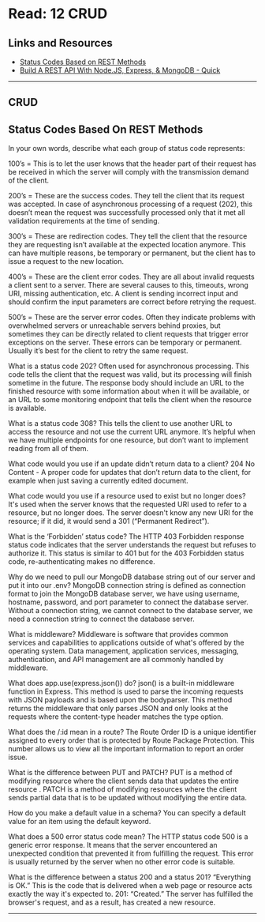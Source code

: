 # Read: 12 CRUD

## Links and Resources

- [Status Codes Based on REST Methods](https://www.moesif.com/blog/technical/api-design/Which-HTTP-Status-Code-To-Use-For-Every-CRUD-App/)
- [Build A REST API With Node.JS, Express, & MongoDB - Quick](https://www.youtube.com/watch?v=fgTGADljAeg)

<hr>

## CRUD

## Status Codes Based On REST Methods

In your own words, describe what each group of status code represents:

100’s = This is to let the user knows that the header part of their request has be received in which the server will comply with the transmission demand of the client.

200’s = These are the success codes. They tell the client that its request was accepted. In case of asynchronous processing of a request (202), this doesn’t mean the request was successfully processed only that it met all validation requirements at the time of sending.

300’s = These are redirection codes. They tell the client that the resource they are requesting isn’t available at the expected location anymore. This can have multiple reasons, be temporary or permanent, but the client has to issue a request to the new location.

400’s = These are the client error codes. They are all about invalid requests a client sent to a server. There are several causes to this, timeouts, wrong URI, missing authentication, etc. A client is sending incorrect input and should confirm the input parameters are correct before retrying the request.

500’s = These are the server error codes. Often they indicate problems with overwhelmed servers or unreachable servers behind proxies, but sometimes they can be directly related to client requests that trigger error exceptions on the server. These errors can be temporary or permanent. Usually it’s best for the client to retry the same request.

What is a status code 202? Often used for asynchronous processing. This code tells the client that the request was valid, but its processing will finish sometime in the future. The response body should include an URL to the finished resource with some information about when it will be available, or an URL to some monitoring endpoint that tells the client when the resource is available.

What is a status code 308? This tells the client to use another URL to access the resource and not use the current URL anymore. It’s helpful when we have multiple endpoints for one resource, but don’t want to implement reading from all of them.

What code would you use if an update didn’t return data to a client? 204 No Content - A proper code for updates that don’t return data to the client, for example when just saving a currently edited document.

What code would you use if a resource used to exist but no longer does? It's used when the server knows that the requested URI used to refer to a resource, but no longer does. The server doesn't know any new URI for the resource; if it did, it would send a 301 (“Permanent Redirect”).

What is the ‘Forbidden’ status code? The HTTP 403 Forbidden response status code indicates that the server understands the request but refuses to authorize it. This status is similar to 401 but for the 403 Forbidden status code, re-authenticating makes no difference.

Why do we need to pull our MongoDB database string out of our server and put it into our .env? MongoDB connection string is defined as connection format to join the MongoDB database server, we have using username, hostname, password, and port parameter to connect the database server. Without a connection string, we cannot connect to the database server, we need a connection string to connect the database server.

What is middleware? Middleware is software that provides common services and capabilities to applications outside of what's offered by the operating system. Data management, application services, messaging, authentication, and API management are all commonly handled by middleware.

What does app.use(express.json()) do? json() is a built-in middleware function in Express. This method is used to parse the incoming requests with JSON payloads and is based upon the bodyparser. This method returns the middleware that only parses JSON and only looks at the requests where the content-type header matches the type option.

What does the /:id mean in a route? The Route Order ID is a unique identifier assigned to every order that is protected by Route Package Protection. This number allows us to view all the important information to report an order issue.

What is the difference between PUT and PATCH? PUT is a method of modifying resource where the client sends data that updates the entire resource . PATCH is a method of modifying resources where the client sends partial data that is to be updated without modifying the entire data.

How do you make a default value in a schema? You can specify a default value for an item using the default keyword.

What does a 500 error status code mean? The HTTP status code 500 is a generic error response. It means that the server encountered an unexpected condition that prevented it from fulfilling the request. This error is usually returned by the server when no other error code is suitable.

What is the difference between a status 200 and a status 201? “Everything is OK.” This is the code that is delivered when a web page or resource acts exactly the way it's expected to. 201: “Created.” The server has fulfilled the browser's request, and as a result, has created a new resource.

<hr>